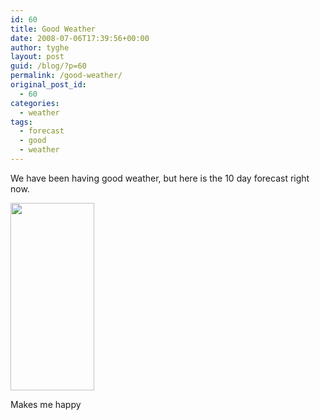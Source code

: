 ```yaml
---
id: 60
title: Good Weather
date: 2008-07-06T17:39:56+00:00
author: tyghe
layout: post
guid: /blog/?p=60
permalink: /good-weather/
original_post_id:
  - 60
categories:
  - weather
tags:
  - forecast
  - good
  - weather
---
```

We have been having good weather, but here is the 10 day forecast right now.
  
[<img src="/wp-content/uploads/2008/07/10dayweatherforcast-134x300.jpg" alt="" title="10dayweatherforcast" width="134" height="300" class="alignnone size-medium wp-image-61" />](/blog/wp-content/uploads/2008/07/10dayweatherforcast.jpg)

Makes me happy
